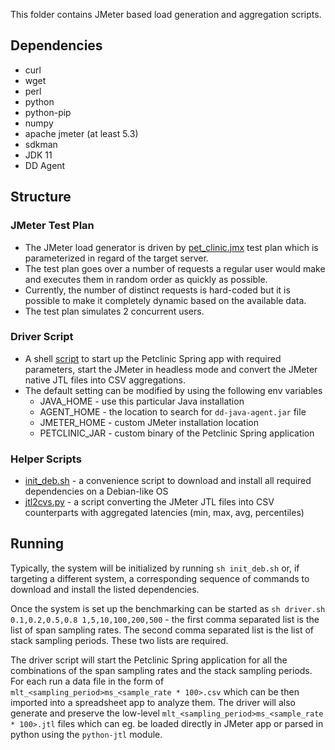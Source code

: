 This folder contains JMeter based load generation and aggregation scripts.

## Dependencies
* curl
* wget
* perl
* python
* python-pip
* numpy
* apache jmeter (at least 5.3)
* sdkman
* JDK 11
* DD Agent

## Structure
### JMeter Test Plan
* The JMeter load generator is driven by [pet_clinic.jmx](pet_clinic.jmx) test plan which is 
parameterized in regard of the target server. 
* The test plan goes over a number of requests a regular user would make and executes them in random order as quickly as possible.
* Currently, the number of distinct requests is hard-coded but it is possible to make it completely dynamic based on the available data. 
* The test plan simulates 2 concurrent users.

### Driver Script
* A shell [script](driver.sh) to start up the Petclinic Spring app with required parameters, start
the JMeter in headless mode and convert the JMeter native JTL files into CSV aggregations.
* The default setting can be modified by using the following env variables
   * JAVA_HOME - use this particular Java installation
   * AGENT_HOME - the location to search for `dd-java-agent.jar` file
   * JMETER_HOME - custom JMeter installation location
   * PETCLINIC_JAR - custom binary of the Petclinic Spring application

### Helper Scripts
* [init_deb.sh](init_deb.sh) - a convenience script to download and install all required dependencies on a Debian-like OS
* [jtl2cvs.py](jtl2cvs.py) - a script converting the JMeter JTL files into CSV counterparts with aggregated latencies (min, max, avg, percentiles)

## Running
Typically, the system will be initialized by running `sh init_deb.sh` or, if targeting a different system,
a corresponding sequence of commands to download and install the listed dependencies.

Once the system is set up the benchmarking can be started as `sh driver.sh 0.1,0.2,0.5,0.8 1,5,10,100,200,500` - 
the first comma separated list is the list of span sampling rates. The second comma separated list is the list
of stack sampling periods. These two lists are required.

The driver script will start the Petclinic Spring application for all the combinations of the span sampling rates
and the stack sampling periods. For each run a data file in the form of `mlt_<sampling_period>ms_<sample_rate * 100>.csv` 
which can be then imported into a spreadsheet app to analyze them. The driver will also generate and
preserve the low-level `mlt_<sampling_period>ms_<sample_rate * 100>.jtl` files which can eg. be loaded
directly in JMeter app or parsed in python using the `python-jtl` module.

